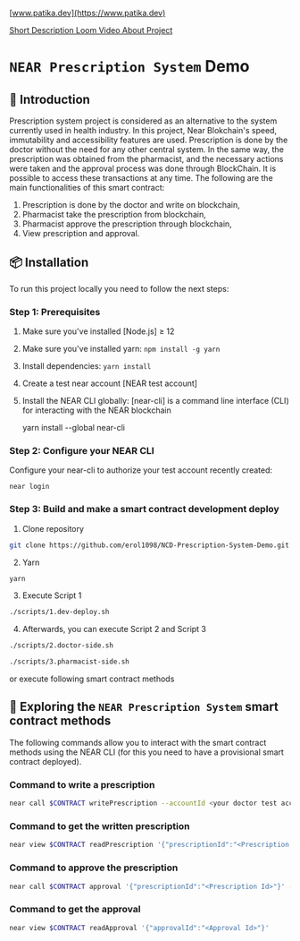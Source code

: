[www.patika.dev](https://www.patika.dev)

[Short Description Loom Video About Project](https://www.loom.com/share/fdf4e9039bd648eaa19af6ece20791f6)

# `NEAR Prescription System` Demo

## 📄 Introduction

Prescription system project is considered as an alternative to the system currently used in health industry. In this project, Near Blokchain's speed, immutability and accessibility features are used. Prescription is done by the doctor without the need for any other central system. In the same way, the prescription was obtained from the pharmacist, and the necessary actions were taken and the approval process was done through BlockChain. It is possible to access these transactions at any time.
The following are the main functionalities of this smart contract:

1. Prescription is done by the doctor and write on blockchain,
2. Pharmacist take the prescription from blockchain,
3. Pharmacist approve the prescription through blockchain,
4. View prescription and approval.

## 📦 Installation

To run this project locally you need to follow the next steps:

### Step 1: Prerequisites

1. Make sure you've installed [Node.js] ≥ 12
2. Make sure you've installed yarn: `npm install -g yarn`
3. Install dependencies: `yarn install`
4. Create a test near account [NEAR test account]
5. Install the NEAR CLI globally: [near-cli] is a command line interface (CLI) for interacting with the NEAR blockchain

   yarn install --global near-cli

### Step 2: Configure your NEAR CLI

Configure your near-cli to authorize your test account recently created:

    near login

### Step 3: Build and make a smart contract development deploy

1. Clone repository

```bash
git clone https://github.com/erol1098/NCD-Prescription-System-Demo.git
```

2. Yarn

```bash
yarn
```

3. Execute Script 1

```bash
./scripts/1.dev-deploy.sh
```

4. Afterwards, you can execute Script 2 and Script 3

```bash
./scripts/2.doctor-side.sh
```

```bash
./scripts/3.pharmacist-side.sh
```

or execute following smart contract methods

## 📑 Exploring the `NEAR Prescription System` smart contract methods

The following commands allow you to interact with the smart contract methods using the NEAR CLI (for this you need to have a provisional smart contract deployed).

### Command to write a prescription

```bash
near call $CONTRACT writePrescription --accountId <your doctor test account>
```

### Command to get the written prescription

```bash
near view $CONTRACT readPrescription '{"prescriptionId":"<Prescription Id>"}'
```

### Command to approve the prescription

```bash
near call $CONTRACT approval '{"prescriptionId":"<Prescription Id>"}' --accountId <your pharmacist test account>
```

### Command to get the approval

```bash
near view $CONTRACT readApproval '{"approvalId":"<Approval Id>"}'
```
